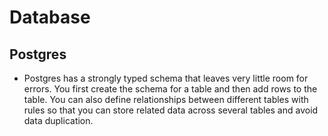# Database

## Postgres

- Postgres has a strongly typed schema that leaves very little room for errors. You first create the schema for a table
and then add rows to the table. You can also define relationships between different tables with rules so that you can
store related data across several tables and avoid data duplication.
